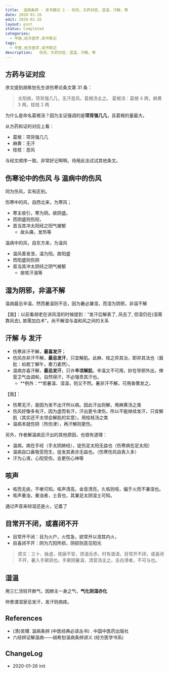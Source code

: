 ```yaml
---
title:  温病条辨 - 读书摘记 1 - 伤风，方药对症，湿温，汗解，等
date: 2020-01-26
edit: 2020-01-26
layout: post
status: Completed
categories:
  - 中医,经方医学,读书笔记
tags:
  - 中医,经方医学,读书笔记
description:   伤风，方药对症，湿温，汗解，等
---
```


## 方药与证对应

序文提到胡希恕先生讲伤寒论条文第 31 条：

> 太阳病，项背强几几，无汗恶风，葛根汤主之。
> 葛根汤：葛根 4 两，麻黄 3 两，桂枝 2 两

为什么是命名葛根汤？因为主证强调的是**项背强几几**，且葛根的量最大。

从方药和证的对应上看：

- 葛根：项背强几几
- 麻黄：无汗
- 桂枝：恶风

与经文顺序一致。非常好记啊啊。待用此法试试其他条文。

## 伤寒论中的伤风 与 温病中的伤风

同为伤风，实有区别。

伤寒中的风，自西北来，为寒风；

  - 寒主收引，寒为阴。故阴盛。
  - 而阴盛则伤阳，
  - 首当其冲太阳经之阳气被郁
    - 故头痛，发热等

温病中的风，自东方来，为温风

  - 温风善发泄，温为阳。故阳盛
  - 而阳盛则伤阴
  - 首当其冲太阴经之阴气被郁
    - 故咳汗渴等

## 湿为阴邪，非温不解

温病最忌辛温，然而暑温则不忌，因为暑必兼湿，而湿为阴邪，非温不解

【我】：以前看胡老在讲风湿的时候提到：“发汗后解表了, 风去了, 但湿仍在(湿需靠风去), 故需加白术”。尚不解湿与温和风之间的关系

## 汗解 与 发汗

- 伤寒非汗不解，**最喜发汗**；
- 伤风亦非汗不解，**最忌发汗**，只宜解肌。此麻、桂之异其治，即异其法也（眉批：如庖丁解牛，奏刀砉然）。
- 温病亦喜汗解，**最忌发汗**，只许**辛凉解肌**，辛温又不可用，妙在导邪外出，俾营卫气血调和，自然得汗，不必强责其汗也。
  - **例外：**若暑温、湿温，则又不然。暑非汗不解，可用香薷发之。

  
【我】：
- 伤寒无汗，是因为发不出汗所以病。因此汗出则解，用麻黄汤之类
- 伤风好像多有汗，因为虚而有汗，汗出更令津伤，所以不能继续发汗，只宜解肌（其实还不太领会解肌的实意）。用桂枝汤之类
- 温病本就伤阴（热伤津），再汗解则更伤。

另外，作者解温病忌汗出的其他原因，也很有道理：

- 温病，病在手经（手太阴肺经），徒伤足太阳无益也（伤寒病在足太阳）
- 温病自口鼻吸受而生，徒发其表亦无益也。（伤寒伤风自表入多）
- 汗为心液，心阳受伤，会更伤心神等


## 咳声

- 咳而无痰，不嗽可知。咳声清高，金音清亮，久咳则哑，偏于火而不兼湿也。
- 咳声重浊，重浊者，土音也，其兼足太阴湿土可知。

通过声音来辩湿还是火，记着了

## 目常开不闭，或喜闭不开

- 目常开不闭：目为火户，火性急，欲常开以泄其内火，
- 目喜闭不开：阴为亢阳所损，阴损则恶见阳光

> 原文：三十、脉虚，夜寐不安，烦渴舌赤，时有谵语，目常开不闭，或喜闭不开，暑入手厥阴也。手厥阴暑温，清营汤主之。舌白滑者，不可与也。

## 湿温

用三仁汤轻开肺气，因肺主一身之气，**气化则湿亦化**  

仲景谓湿家忌发汗，发汗则病痉。

## References

- (清)吴瑭. 温病条辨 (中医经典必读丛书) . 中国中医药出版社
- 六经辨证解温病——胡希恕温病条辨讲义 (经方医学书系) 

## ChangeLog
- 2020-01-26 init